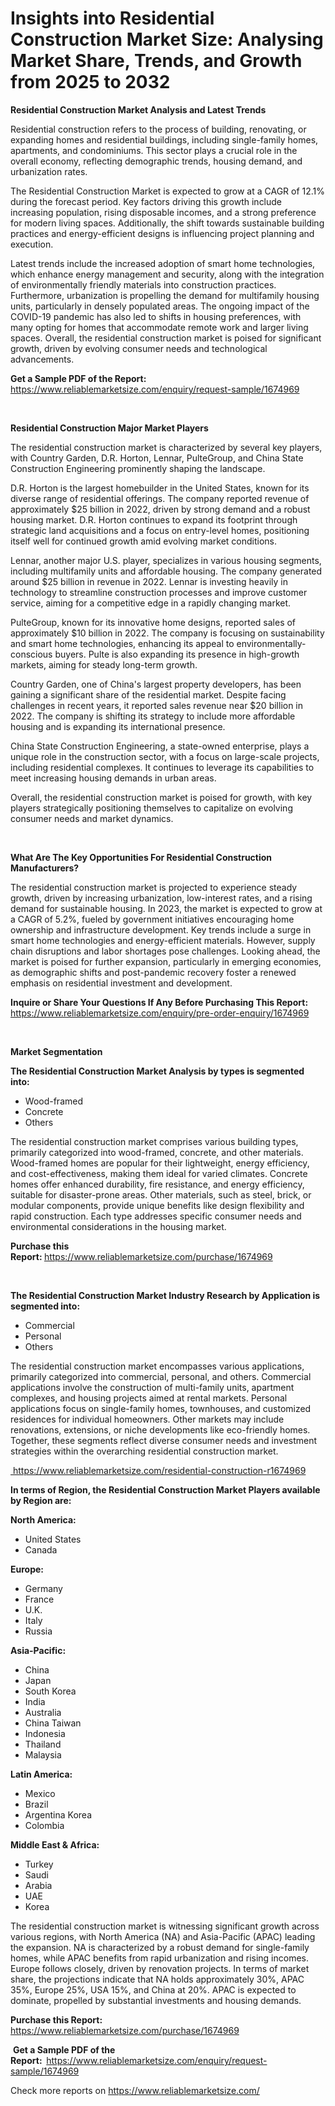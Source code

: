<p><h1>Insights into Residential Construction Market Size: Analysing Market Share, Trends, and Growth from 2025 to 2032</h1></p><p><strong>Residential Construction Market Analysis and Latest Trends</strong></p>
<p><p>Residential construction refers to the process of building, renovating, or expanding homes and residential buildings, including single-family homes, apartments, and condominiums. This sector plays a crucial role in the overall economy, reflecting demographic trends, housing demand, and urbanization rates. </p><p>The Residential Construction Market is expected to grow at a CAGR of 12.1% during the forecast period. Key factors driving this growth include increasing population, rising disposable incomes, and a strong preference for modern living spaces. Additionally, the shift towards sustainable building practices and energy-efficient designs is influencing project planning and execution. </p><p>Latest trends include the increased adoption of smart home technologies, which enhance energy management and security, along with the integration of environmentally friendly materials into construction practices. Furthermore, urbanization is propelling the demand for multifamily housing units, particularly in densely populated areas. The ongoing impact of the COVID-19 pandemic has also led to shifts in housing preferences, with many opting for homes that accommodate remote work and larger living spaces. Overall, the residential construction market is poised for significant growth, driven by evolving consumer needs and technological advancements.</p></p>
<p><strong>Get a Sample PDF of the Report:&nbsp;</strong> <a href="https://www.reliablemarketsize.com/enquiry/request-sample/1674969?utm_campaign=2843&utm_medium=2&utm_source=Github&utm_content=ia&utm_term=09032025&utm_id=residential-construction">https://www.reliablemarketsize.com/enquiry/request-sample/1674969</a></p>
<p>&nbsp;</p>
<p><strong>Residential Construction Major Market Players</strong></p>
<p><p>The residential construction market is characterized by several key players, with Country Garden, D.R. Horton, Lennar, PulteGroup, and China State Construction Engineering prominently shaping the landscape. </p><p>D.R. Horton is the largest homebuilder in the United States, known for its diverse range of residential offerings. The company reported revenue of approximately $25 billion in 2022, driven by strong demand and a robust housing market. D.R. Horton continues to expand its footprint through strategic land acquisitions and a focus on entry-level homes, positioning itself well for continued growth amid evolving market conditions.</p><p>Lennar, another major U.S. player, specializes in various housing segments, including multifamily units and affordable housing. The company generated around $25 billion in revenue in 2022. Lennar is investing heavily in technology to streamline construction processes and improve customer service, aiming for a competitive edge in a rapidly changing market.</p><p>PulteGroup, known for its innovative home designs, reported sales of approximately $10 billion in 2022. The company is focusing on sustainability and smart home technologies, enhancing its appeal to environmentally-conscious buyers. Pulte is also expanding its presence in high-growth markets, aiming for steady long-term growth.</p><p>Country Garden, one of China's largest property developers, has been gaining a significant share of the residential market. Despite facing challenges in recent years, it reported sales revenue near $20 billion in 2022. The company is shifting its strategy to include more affordable housing and is expanding its international presence.</p><p>China State Construction Engineering, a state-owned enterprise, plays a unique role in the construction sector, with a focus on large-scale projects, including residential complexes. It continues to leverage its capabilities to meet increasing housing demands in urban areas.</p><p>Overall, the residential construction market is poised for growth, with key players strategically positioning themselves to capitalize on evolving consumer needs and market dynamics.</p></p>
<p>&nbsp;</p>
<p><strong>What Are The Key Opportunities For Residential Construction Manufacturers?</strong></p>
<p><p>The residential construction market is projected to experience steady growth, driven by increasing urbanization, low-interest rates, and a rising demand for sustainable housing. In 2023, the market is expected to grow at a CAGR of 5.2%, fueled by government initiatives encouraging home ownership and infrastructure development. Key trends include a surge in smart home technologies and energy-efficient materials. However, supply chain disruptions and labor shortages pose challenges. Looking ahead, the market is poised for further expansion, particularly in emerging economies, as demographic shifts and post-pandemic recovery foster a renewed emphasis on residential investment and development.</p></p>
<p><strong>Inquire or Share Your Questions If Any Before Purchasing This Report:</strong> <a href="https://www.reliablemarketsize.com/enquiry/pre-order-enquiry/1674969?utm_campaign=2843&utm_medium=2&utm_source=Github&utm_content=ia&utm_term=09032025&utm_id=residential-construction">https://www.reliablemarketsize.com/enquiry/pre-order-enquiry/1674969</a></p>
<p>&nbsp;</p>
<p><strong>Market Segmentation</strong></p>
<p><strong>The Residential Construction Market Analysis by types is segmented into:</strong></p>
<p><ul><li>Wood-framed</li><li>Concrete</li><li>Others</li></ul></p>
<p><p>The residential construction market comprises various building types, primarily categorized into wood-framed, concrete, and other materials. Wood-framed homes are popular for their lightweight, energy efficiency, and cost-effectiveness, making them ideal for varied climates. Concrete homes offer enhanced durability, fire resistance, and energy efficiency, suitable for disaster-prone areas. Other materials, such as steel, brick, or modular components, provide unique benefits like design flexibility and rapid construction. Each type addresses specific consumer needs and environmental considerations in the housing market.</p></p>
<p><strong>Purchase this Report:&nbsp;</strong><a href="https://www.reliablemarketsize.com/purchase/1674969?utm_campaign=2843&utm_medium=2&utm_source=Github&utm_content=ia&utm_term=09032025&utm_id=residential-construction">https://www.reliablemarketsize.com/purchase/1674969</a></p>
<p>&nbsp;</p>
<p><strong>The Residential Construction Market Industry Research by Application is segmented into:</strong></p>
<p><ul><li>Commercial</li><li>Personal</li><li>Others</li></ul></p>
<p><p>The residential construction market encompasses various applications, primarily categorized into commercial, personal, and others. Commercial applications involve the construction of multi-family units, apartment complexes, and housing projects aimed at rental markets. Personal applications focus on single-family homes, townhouses, and customized residences for individual homeowners. Other markets may include renovations, extensions, or niche developments like eco-friendly homes. Together, these segments reflect diverse consumer needs and investment strategies within the overarching residential construction market.</p></p>
<p><a href="https://www.reliablemarketsize.com/residential-construction-r1674969?utm_campaign=2843&utm_medium=2&utm_source=Github&utm_content=ia&utm_term=09032025&utm_id=residential-construction">&nbsp;https://www.reliablemarketsize.com/residential-construction-r1674969</a></p>
<p><strong>In terms of Region, the Residential Construction Market Players available by Region are:</strong></p>
<p>
    <p> <strong> North America: </strong>
        <ul>
            <li>United States</li>
            <li>Canada</li>
        </ul>
        </p> 
    <p> <strong> Europe: </strong>
        <ul>
            <li>Germany</li>
            <li>France</li>
            <li>U.K.</li>
            <li>Italy</li>
            <li>Russia</li>
        </ul>
        </p> 
    <p> <strong> Asia-Pacific: </strong>
        <ul>
            <li>China</li>
            <li>Japan</li>
            <li>South Korea</li>
            <li>India</li>
            <li>Australia</li>
            <li>China Taiwan</li>
            <li>Indonesia</li>
            <li>Thailand</li>
            <li>Malaysia</li>
        </ul>
        </p> 
    <p> <strong> Latin America: </strong>
        <ul>
            <li>Mexico</li>
            <li>Brazil</li>
            <li>Argentina Korea</li>
            <li>Colombia</li>
        </ul>
        </p> 
    <p> <strong> Middle East & Africa: </strong>
        <ul>
            <li>Turkey</li>
            <li>Saudi</li>
            <li>Arabia</li>
            <li>UAE</li>
            <li>Korea</li>
        </ul>
    </p>
    </p>
<p><p>The residential construction market is witnessing significant growth across various regions, with North America (NA) and Asia-Pacific (APAC) leading the expansion. NA is characterized by a robust demand for single-family homes, while APAC benefits from rapid urbanization and rising incomes. Europe follows closely, driven by renovation projects. In terms of market share, the projections indicate that NA holds approximately 30%, APAC 35%, Europe 25%, USA 15%, and China at 20%. APAC is expected to dominate, propelled by substantial investments and housing demands.</p></p>
<p><strong>Purchase this Report: </strong><a href="https://www.reliablemarketsize.com/purchase/1674969?utm_campaign=2843&utm_medium=2&utm_source=Github&utm_content=ia&utm_term=09032025&utm_id=residential-construction">https://www.reliablemarketsize.com/purchase/1674969</a></p>
<p>&nbsp;<strong>Get a Sample PDF of the Report:&nbsp;&nbsp;</strong><a href="https://www.reliablemarketsize.com/enquiry/request-sample/1674969?utm_campaign=2843&utm_medium=2&utm_source=Github&utm_content=ia&utm_term=09032025&utm_id=residential-construction">https://www.reliablemarketsize.com/enquiry/request-sample/1674969</a></p>
<p><strong></strong></p>
<p>Check more reports on <a href="https://www.reliablemarketsize.com/?utm_campaign=2843&utm_medium=2&utm_source=Github&utm_content=ia&utm_term=09032025&utm_id=residential-construction">https://www.reliablemarketsize.com/</a></p>
